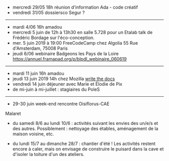 - mercredi 29/05 18h réunion d'information Ada - code créatif
- vendredi 31/05 dossiersco Segur ?
---
- mardi 4/06 16h amadou
- mercredi 5 juin de 12h à 13h30 en salle 5.728 pour un Etalab talk de Frédéric Bordage sur l'éco-conception.
- mer. 5 juin 2019 à 19:00 FreeCodeCamp chez Algolia 55 Rue d'Amsterdam, 75008 Paris
- jeudi 6/06 webinaire Badgeons les Pays de la Loire https://annuel.framapad.org/p/blpdl_webinaire_060619
---
- mardi 11 juin 16h amadou
- jeudi 13 juin 2019 14h chez Mozilla [write the docs](https://www.meetup.com/fr-FR/Write-the-Docs-Paris/events/260964602/)
- vendredi 14 juin déjeuner avec Marie et Élodie de Pix
- de mi-juin à mi-juillet : stagiaires du PoleS
---
- 29-30 juin week-end rencontre Oisiflorus-CAE


Malaret
- du samedi 8/6 au lundi 10/6 : activités suivant les envies des un/e/s
et des autres. Possiblement : nettoyage des étables, aménagement de la
maison voisine, etc.

- du lundi 15/7 au dimanche 28/7 : chantier d'été ! Les activités
restent encore à caler, mais on envisage de construire le puisard dans
la cave et d'isoler la toiture d'un des ateliers. 
